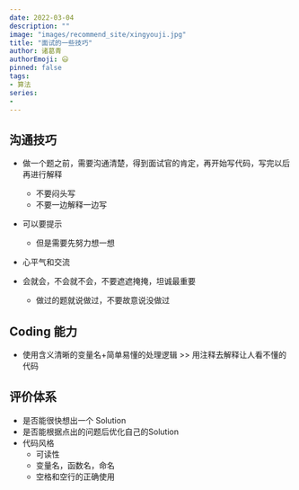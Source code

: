 ```yaml
---
date: 2022-03-04
description: ""
image: "images/recommend_site/xingyouji.jpg"
title: "面试的一些技巧"
author: 诸葛青
authorEmoji: 😃
pinned: false
tags:
- 算法
series:
- 
---
```


## 沟通技巧
* 做一个题之前，需要沟通清楚，得到面试官的肯定，再开始写代码，写完以后再进行解释
    * 不要闷头写
    * 不要一边解释一边写

* 可以要提示
    * 但是需要先努力想一想

* 心平气和交流

* 会就会，不会就不会，不要遮遮掩掩，坦诚最重要
    * 做过的题就说做过，不要故意说没做过

## Coding 能力
* 使用含义清晰的变量名+简单易懂的处理逻辑 >> 用注释去解释让人看不懂的代码

## 评价体系

* 是否能很快想出一个 Solution
* 是否能根据点出的问题后优化自己的Solution
* 代码风格
    * 可读性
    * 变量名，函数名，命名
    * 空格和空行的正确使用
